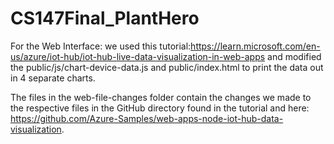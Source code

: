 # CS147Final_PlantHero

For the Web Interface: we used this tutorial:https://learn.microsoft.com/en-us/azure/iot-hub/iot-hub-live-data-visualization-in-web-apps and modified the public/js/chart-device-data.js and public/index.html to print the data out in 4 separate charts.

The files in the web-file-changes folder contain the changes we made to the respective files in the GitHub directory found in the tutorial and here: https://github.com/Azure-Samples/web-apps-node-iot-hub-data-visualization. 